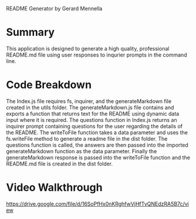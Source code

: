 README Generator by Gerard Mennella

# Summary
This application is designed to generate a high quality, professional README.md file using user responses to inqurier prompts in the command line.

# Code Breakdown
The Index.js file requires fs, inquirer, and the generateMarkdown file created in the utils folder. The generateMarkdown.js file contains and exports a function that returns text for the README using dynamic data input where it is required. The questions function in Index.js returns an inquirer prompt containing questions for the user regarding the details of the README. The writeToFile function takes a data parameter and uses the fs.writeFile method to generate a readme file in the dist folder. The questions function is called, the answers are then passed into the imported generateMarkdown function as the data parameter. Finally the generateMarkdown response is passed into the writeToFile function and the README.md file is created in the dist folder.

# Video Walkthrough
https://drive.google.com/file/d/16SoPfHx0nKRghfwVjHfTvQNEdzRA5B7c/view
